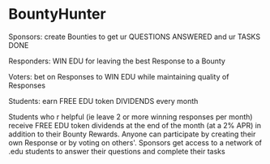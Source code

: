 # BountyHunter

Sponsors: create Bounties to get ur QUESTIONS ANSWERED and ur TASKS DONE

Responders: WIN EDU for leaving the best Response to a Bounty

Voters: bet on Responses to WIN EDU while maintaining quality of Responses

Students: earn FREE EDU token DIVIDENDS every month


Students who r helpful (ie leave 2 or more winning responses per month) receive FREE EDU token dividends at the end of the month (at a 2% APR) in addition to their Bounty Rewards.
Anyone can participate by creating their own Response or by voting on others'.
Sponsors get access to a network of .edu students to answer their questions and complete their tasks 
